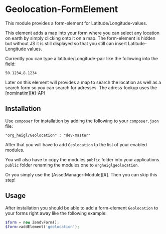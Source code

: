 # Geolocation-FormElement

This module provides a form-element for Latitude/Longitude-values.

This element adds a map into your form where you can select any location on earth
by simply clicking onto it on a map. The form-element is hidden but without JS
it is still displayed so that you still can insert Latitude-Longitude values.

Currently you can type a latitude/Longitude-pair like the following into the field:

    50.1234,8.1234

Later on this element will provides a map to search the location as well as a search form 
so you can search for adresses. The adress-lookup uses the [nominatim][#]-API

## Installation

Use ```composer``` for installation by adding the following to your ```composer.json``` file:

    "org_heigl/Geolocation" : "dev-master"

After that you will have to add ```Geolocation``` to the list of your enabled modules.

You will also have to copy the modules ```public``` folder into your applications
```public``` folder renaming the modules one to ```orgheiglgeolocation```.

Or you simply use the [AssetManager-Module][#]. Then you can skip this step!

## Usage

After installation you should be able to add a form-element ```Geolocation``` to your forms right away
like the following example:

```php
$form = new Zend\Form();
$form->addElement('geolocation');
```

  [1]: http://wiki.openstreetmap.org/wiki/Nominatim
  [2]: https://github.com/RWOverdijk/AssetManager
